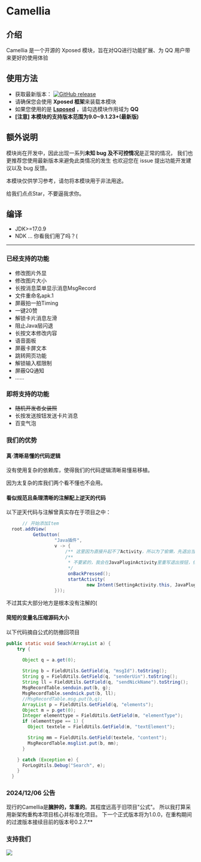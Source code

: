 # Camellia

## 介绍

Camellia 是一个开源的 Xposed 模块，旨在对QQ进行功能扩展、为 QQ 用户带来更好的使用体验

## 使用方法

- 获取最新版本： [![GitHub release](https://img.shields.io/github/release/Jasmine2008xyz/Camellia.svg)](https://github.com/Jasmine2008xyz/Camellia/releases/latest)
- 请确保您会使用 **Xposed 框架**来装载本模块
- 如果您使用的是 **[Lsposed](https://github.com/LSPosed/LSPosed)** ，请勾选模块作用域为 **QQ**
- **[注意] 本模块的支持版本范围为9.0~9.1.23+(最新版)**

## 额外说明

模块尚在开发中，因此出现一系列**未知 bug 及不可控情况**是正常的情况， 我们也更推荐您使用最新版本来避免此类情况的发生
也欢迎您在 issue  提出功能开发建议以及 bug 反馈。

本模块仅供学习参考，请勿将本模块用于非法用途。

给我们点点Star，不要逼我求你。

## 编译
- JDK>=17.0.9
- NDK ... 你看我们用了吗？(

------------

### 已经支持的功能
- 修改图片外显
- 修改图片大小
- 长按消息菜单显示消息MsgRecord
- 文件重命名apk.1
- 屏蔽拍一拍Timing
- 一键20赞
- 解锁卡片消息左滑
- 阻止Java层闪退
- 长按文本修改内容
- 语音面板
- 屏蔽卡屏文本
- 跳转网页功能
- 解锁输入框限制
- 屏蔽QQ通知
- ......

### 即将支持的功能
- ~~随机开发者女装照~~
- 长按发送按钮发送卡片消息
- 百变气泡


### 我们的优势

#### 真·清晰易懂的代码逻辑
没有使用复杂的依赖库，使得我们的代码逻辑清晰易懂易移植。

因为太复杂的库我们两个看不懂也不会用。

#### 看似规范且条理清晰的注解配上逆天的代码

以下逆天代码与注解曾真实存在于项目之中：
```java
      // 开始添加Item
  root.addView(
          Getbutton(
                  "Java插件",
                  v -> {
                      /** 这里因为直接升起不了Activity，所以为了偷懒，先退出当前活动 **/
                      /**
                       * 不要紧的，我会在JavaPluginActivity里重写退出按钮，他们就只有返回键可以按，退出后自动升回来，反正速度很快他们看不出来
                       */
                       onBackPressed();                         
                       startActivity(
                              new Intent(SettingActivity.this, JavaPluginActivity.class));
                  }));
``` 
不过其实大部分地方是根本没有注解的(

#### 简短的变量名压缩源码大小
以下代码摘自公式的防撤回项目
```java
public static void Seach(ArrayList a) {
    try {

      Object q = a.get(0);
            
      String b = FieldUtils.GetField(q, "msgId").toString();
      String g = FieldUtils.GetField(q, "senderUin").toString();
      String ll = FieldUtils.GetField(q, "sendNickName").toString();
      MsgRecordTable.senduin.put(b, g);
      MsgRecordTable.sendnick.put(b, ll);
      //MsgRecordTable.msg.put(b,q);
      ArrayList p = FieldUtils.GetField(q, "elements");
      Object m = p.get(0);
      Integer elementtype = FieldUtils.GetField(m, "elementType");
      if (elementtype == 1) {
        Object textele = FieldUtils.GetField(m, "textElement");

        String mm = FieldUtils.GetField(textele, "content");
        MsgRecordTable.msglist.put(b, mm);
      }

    } catch (Exception e) {
      ForLogUtils.Debug("Search", e);
    }
  }
```

### 2024/12/06 公告
现行的Camellia是**臃肿的，笨重的**。其程度远高于旧项目"公式"。
所以我打算采用新架构重构本项目核心并标准化项目。
下一个正式版本将为1.0.0，在重构期间的过渡版本接续目前的版本号0.2.7.**


### 支持我们
![](http://103.24.204.23/lzj/赞助码.jpg)